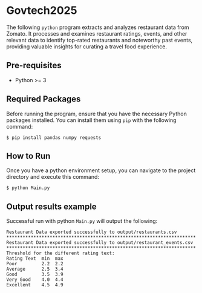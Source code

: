 # Govtech2025

The following `python` program  extracts and analyzes restaurant data from Zomato. It processes and examines restaurant ratings, events, and other relevant data to identify top-rated restaurants and noteworthy past events, providing valuable insights for curating a travel food experience.


## Pre-requisites

* Python >= 3

## Required Packages

Before running the program, ensure that you have the necessary Python packages installed. You can install them using `pip` with the following command:

```commandline
$ pip install pandas numpy requests
```
## How to Run

Once you have a python environment setup, you can navigate to the project directory and execute this command:

```commandline
$ python Main.py
```
## Output results example

Successful run with python `Main.py` will output the following:
```plaintext
Restaurant Data exported successfully to output/restaurants.csv
**********************************************************************
Restaurant Data exported successfully to output/restaurant_events.csv
**********************************************************************
Threshold for the different rating text:
Rating Text  min  max
Poor         2.2  2.2
Average      2.5  3.4
Good         3.5  3.9
Very Good    4.0  4.4
Excellent    4.5  4.9
```


